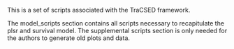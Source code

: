 This is a set of scripts associated with the TraCSED framework.

The model_scripts section contains all scripts necessary to recapitulate the plsr and survival model. The supplemental scripts section is only needed for the authors to generate old plots and data.
